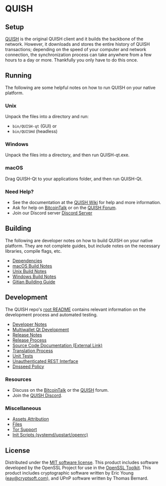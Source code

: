 QUISH
=============

Setup
---------------------
[QUISH](http://QUISH.org/wallet) is the original QUISH client and it builds the backbone of the network. However, it downloads and stores the entire history of QUISH transactions; depending on the speed of your computer and network connection, the synchronization process can take anywhere from a few hours to a day or more. Thankfully you only have to do this once.

Running
---------------------
The following are some helpful notes on how to run QUISH on your native platform.

### Unix

Unpack the files into a directory and run:

- `bin/QUISH-qt` (GUI) or
- `bin/QUISHd` (headless)

### Windows

Unpack the files into a directory, and then run QUISH-qt.exe.

### macOS

Drag QUISH-Qt to your applications folder, and then run QUISH-Qt.

### Need Help?

* See the documentation at the [QUISH Wiki](https://github.com/QUISH-Project/QUISH/wiki)
for help and more information.
* Ask for help on [BitcoinTalk](https://bitcointalk.org/index.php?topic=1262920.0) or on the [QUISH Forum](http://forum.QUISH.org/).
* Join our Discord server [Discord Server](https://discord.QUISH.org)

Building
---------------------
The following are developer notes on how to build QUISH on your native platform. They are not complete guides, but include notes on the necessary libraries, compile flags, etc.

- [Dependencies](dependencies.md)
- [macOS Build Notes](build-osx.md)
- [Unix Build Notes](build-unix.md)
- [Windows Build Notes](build-windows.md)
- [Gitian Building Guide](gitian-building.md)

Development
---------------------
The QUISH repo's [root README](/README.md) contains relevant information on the development process and automated testing.

- [Developer Notes](developer-notes.md)
- [Multiwallet Qt Development](multiwallet-qt.md)
- [Release Notes](release-notes.md)
- [Release Process](release-process.md)
- [Source Code Documentation (External Link)](https://www.fuzzbawls.pw/QUISH/doxygen/)
- [Translation Process](translation_process.md)
- [Unit Tests](unit-tests.md)
- [Unauthenticated REST Interface](REST-interface.md)
- [Dnsseed Policy](dnsseed-policy.md)

### Resources
* Discuss on the [BitcoinTalk](https://bitcointalk.org/index.php?topic=1262920.0) or the [QUISH](http://forum.QUISH.org/) forum.
* Join the [QUISH Discord](https://discord.QUISH.org).

### Miscellaneous
- [Assets Attribution](assets-attribution.md)
- [Files](files.md)
- [Tor Support](tor.md)
- [Init Scripts (systemd/upstart/openrc)](init.md)

License
---------------------
Distributed under the [MIT software license](/COPYING).
This product includes software developed by the OpenSSL Project for use in the [OpenSSL Toolkit](https://www.openssl.org/). This product includes
cryptographic software written by Eric Young ([eay@cryptsoft.com](mailto:eay@cryptsoft.com)), and UPnP software written by Thomas Bernard.
